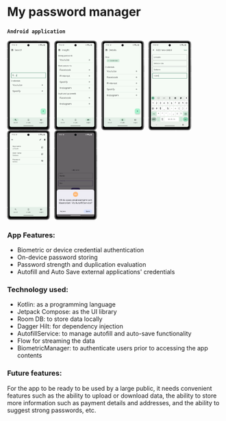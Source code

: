 # My password manager
**`Android application`**

<img align="left" alt="Search screen." width="100px" src="asset/screenshot/search_screen.png" style="padding-right:10px;"/>
<img align="left" alt="Insight screen." width="100px" src="asset/screenshot/insight_screen.png" style="padding-right:10px;"/>
<img align="left" alt="Details screen." width="100px" src="asset/screenshot/details_screen.png" style="padding-right:10px;"/>
<img align="left" alt="New detai screen." width="100px" src="asset/screenshot/new_detail_screen.png" style="padding-right:10px;"/>
<img align="left" alt="Detail content screen." width="100px" src="asset/screenshot/detail_content_screen.png" style="padding-right:10px;"/>
<img alt="Saving request screen." width="100px" src="asset/screenshot/saving_data_request_screen.png" style="padding-right:10px;"/>

### App Features:
- Biometric or device credential authentication
- On-device password storing
- Password strength and duplication evaluation
- Autofill and Auto Save external applications' credentials

### Technology used:
- Kotlin: as a programming language
- Jetpack Compose: as the UI library
- Room DB: to store data locally
- Dagger Hilt: for dependency injection
- AutofillService: to manage autofill and auto-save functionality
- Flow for streaming the data
- BiometricManager: to authenticate users prior to accessing the app contents</br>

### Future features:
For the app to be ready to be used by a large public, it needs convenient features such as the ability to upload or download data, the ability to store more information such as payment details and addresses, and the ability to suggest strong passwords, etc.
